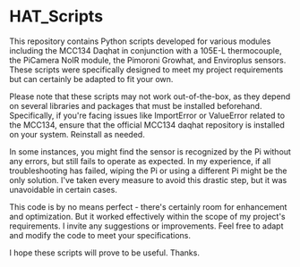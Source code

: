 # HAT_Scripts
This repository contains Python scripts developed for various modules including the MCC134 Daqhat in conjunction with a 105E-L thermocouple, the PiCamera NoIR module, the Pimoroni Growhat, and Enviroplus sensors. These scripts were specifically designed to meet my project requirements but can certainly be adapted to fit your own.

Please note that these scripts may not work out-of-the-box, as they depend on several libraries and packages that must be installed beforehand. Specifically, if you're facing issues like ImportError or ValueError related to the MCC134, ensure that the official MCC134 daqhat repository is installed on your system. Reinstall as needed.

In some instances, you might find the sensor is recognized by the Pi without any errors, but still fails to operate as expected. In my experience, if all troubleshooting has failed, wiping the Pi or using a different Pi might be the only solution. I've taken every measure to avoid this drastic step, but it was unavoidable in certain cases.

This code is by no means perfect - there's certainly room for enhancement and optimization. But it worked effectively within the scope of my project's requirements. I invite any suggestions or improvements. Feel free to adapt and modify the code to meet your specifications.

I hope these scripts will prove to be useful. Thanks.

